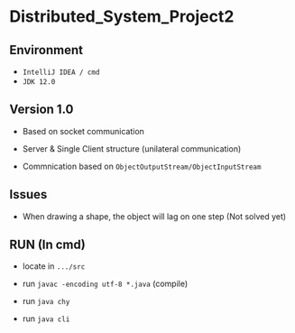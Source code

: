 # Distributed_System_Project2
 
## Environment 

- `IntelliJ IDEA / cmd`
- `JDK 12.0`

## Version 1.0

- Based on socket communication

- Server & Single Client structure (unilateral communication)

- Commnication based on `ObjectOutputStream/ObjectInputStream`

## Issues

- When drawing a shape, the object will lag on one step (Not solved yet)

## RUN (In cmd)

- locate in `.../src`

- run `javac -encoding utf-8 *.java` (compile)

- run `java chy`

- run `java cli`